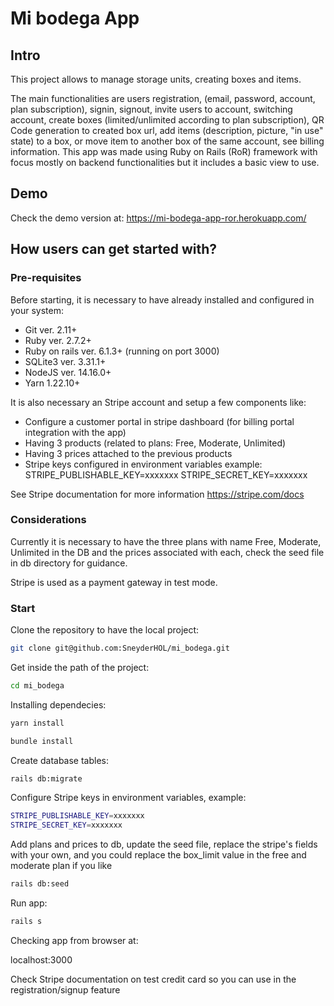 # Mi bodega App

## Intro

This project allows to manage storage units, creating boxes and items.

The main functionalities are users registration, (email, password, account, plan subscription), signin, signout, invite users to account, switching account, create boxes (limited/unlimited according to plan subscription), QR Code generation to created box url, add items (description, picture, "in use" state) to a box, or move item to another box of the same account, see billing information. This app was made using Ruby on Rails (RoR) framework with focus mostly on backend functionalities but it includes a basic view to use.


## Demo

Check the demo version at: https://mi-bodega-app-ror.herokuapp.com/


## How users can get started with?

### Pre-requisites

Before starting, it is necessary to have already installed and configured in your system:
  - Git ver. 2.11+
  - Ruby ver. 2.7.2+
  - Ruby on rails ver. 6.1.3+ (running on port 3000)
  - SQLite3 ver. 3.31.1+
  - NodeJS ver. 14.16.0+
  - Yarn 1.22.10+

It is also necessary an Stripe account and setup a few components like:
  - Configure a customer portal in stripe dashboard (for billing portal integration with the app)
  - Having 3 products (related to plans: Free, Moderate, Unlimited)
  - Having 3 prices attached to the previous products
  - Stripe keys configured in environment variables example:
      STRIPE_PUBLISHABLE_KEY=xxxxxxx
      STRIPE_SECRET_KEY=xxxxxxx

See Stripe documentation for more information https://stripe.com/docs

### Considerations

Currently it is necessary to have the three plans with name Free, Moderate, Unlimited in the DB and the prices associated with each, check the seed file in db directory for guidance. 

Stripe is used as a payment gateway in test mode.

### Start

Clone the repository to have the local project:
``` sh
git clone git@github.com:SneyderHOL/mi_bodega.git
```

Get inside the path of the project:
``` sh
cd mi_bodega
```

Installing dependecies:
``` sh
yarn install
```
``` sh
bundle install
```

Create database tables:
``` sh
rails db:migrate
```

Configure Stripe keys in environment variables, example:
``` sh
STRIPE_PUBLISHABLE_KEY=xxxxxxx
STRIPE_SECRET_KEY=xxxxxxx
```

Add plans and prices to db, update the seed file, replace the stripe's fields with your own, and you could replace the box_limit value in the free and moderate plan if you like
``` sh
rails db:seed
```

Run app:
``` sh
rails s
```

Checking app from browser at:

localhost:3000

Check Stripe documentation on test credit card so you can use in the registration/signup feature
